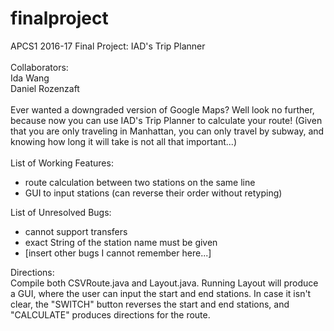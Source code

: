# finalproject
APCS1 2016-17 Final Project: IAD's Trip Planner<br><br>
Collaborators:<br>
Ida Wang<br>
Daniel Rozenzaft<br><br>
Ever wanted a downgraded version of Google Maps? Well look no further, because now you can use IAD's Trip Planner to calculate your route! (Given that you are only traveling in Manhattan, you can only travel by subway, and knowing how long it will take is not all that important...)<br><br>
List of Working Features:
<ul>
<li>route calculation between two stations on the same line</li>
<li>GUI to input stations (can reverse their order without retyping)</li>
</ul>
List of Unresolved Bugs:
<ul>
<li>cannot support transfers</li>
<li>exact String of the station name must be given</li>
<li>[insert other bugs I cannot remember here...]</li>
</ul>
Directions:<br>
Compile both CSVRoute.java and Layout.java. Running Layout will produce a GUI, where the user can input the start and end stations. In case it isn't clear, the "SWITCH" button reverses the start and end stations, and "CALCULATE" produces directions for the route.



